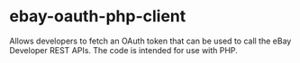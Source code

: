 # ebay-oauth-php-client
Allows developers to fetch an OAuth token that can be used to call the eBay Developer REST APIs.  The code is intended for use with PHP.

